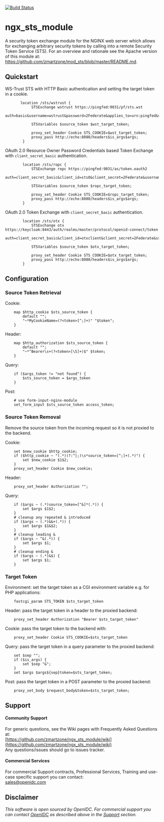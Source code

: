[![Build Status](https://github.com/zmartzone/ngx_sts_module/actions/workflows/build.yml/badge.svg)](https://github.com/zmartzone/ngx_sts_module/actions/workflows/build.yml)

# ngx_sts_module

A security token exchange module for the NGINX web server which allows for exchanging arbitrary security
tokens by calling into a remote Security Token Service (STS).
For an overview and rationale see the Apache version of this module at:
https://github.com/zmartzone/mod_sts/blob/master/README.md.

## Quickstart

WS-Trust STS with HTTP Basic authentication and setting the target token in a cookie.

```nginx
       location /sts/wstrust {
        	STSExchange wstrust https://pingfed:9031/pf/sts.wst
				auth=basic&username=wstrust&password=2Federate&applies_to=urn:pingfed&value_type=urn:pingidentity.com:oauth2:grant_type:validate_bearer&token_type=urn:bogus:token&ssl_verify=false;

            STSVariables $source_token $wst_target_token;
            
            proxy_set_header Cookie STS_COOKIE=$wst_target_token;
            proxy_pass http://echo:8080/headers$is_args$args;
        }
```

OAuth 2.0 Resource Owner Password Credentials based Token Exchange with `client_secret_basic` authentication.

```nginx
        location /sts/ropc {
			STSExchange ropc https://pingfed:9031/as/token.oauth2
				auth=client_secret_basic&client_id=sts0&client_secret=2Federate&username=dummy&ssl_verify=false;
            
            STSVariables $source_token $ropc_target_token;
            
            proxy_set_header Cookie STS_COOKIE=$ropc_target_token;
            proxy_pass http://echo:8080/headers$is_args$args;            
        }
```

OAuth 2.0 Token Exchange with `client_secret_basic` authentication.

```nginx
        location /sts/otx {
			STSExchange otx https://keycloak:8443/auth/realms/master/protocol/openid-connect/token
				auth=client_secret_basic&client_id=otxclient&client_secret=2Federate&ssl_verify=false;

            STSVariables $source_token $otx_target_token;
            
            proxy_set_header Cookie STS_COOKIE=$otx_target_token;
            proxy_pass http://echo:8080/headers$is_args$args;            
        }        
```

## Configuration 

### Source Token Retrieval

Cookie:
```nginx
	map $http_cookie $sts_source_token {
		default "";
		"~*MyCookieName=(?<token>[^;]+)" "$token";
	}
```

Header:
```nginx
	map $http_authorization $sts_source_token {
		default "";
		"~*^Bearer\s+(?<token>[\S]+)$" $token;
	}
```

Query:
```nginx
	if ($args_token != "not found") {
		$sts_source_token = $args_token
	}
```

Post:
```nginx
	# use form-input-nginx-module
	set_form_input $sts_source_token access_token;
```
	
### Source Token Removal

Remove the source token from the incoming request so it is not proxied to the backend.

Cookie:
```nginx
	set $new_cookie $http_cookie;
	if ($http_cookie ~ "(.*)(?:^|;)\s*source_token=[^;]+(.*)") {
		set $new_cookie $1$2;
	}
	proxy_set_header Cookie $new_cookie;
```

Header:
```nginx
	proxy_set_header Authorization "";
```

Query:
```nginx
	if ($args ~ (.*)source_token=[^&]*(.*)) {
		set $args $1$2;
	}
	# cleanup any repeated & introduced 
	if ($args ~ (.*)&&+(.*)) {
		set $args $1&$2;
	}
	# cleanup leading &
	if ($args ~ ^&(.*)) {
		set $args $1;
	}
	# cleanup ending &
	if ($args ~ (.*)&$) {
		set $args $1;
	}
```

### Target Token

Environment: set the target token as a CGI environment variable e.g. for PHP applications:
```nginx
	fastcgi_param STS_TOKEN $sts_target_token
```

Header: pass the target token in a header to the proxied backend:
```nginx
	proxy_set_header Authorization "Bearer $sts_target_token"
```

Cookie: pass the target token to the backend with:
```nginx
	proxy_set_header Cookie STS_COOKIE=$sts_target_token
```

Query: pass the target token in a query parameter to the proxied backend:
```nginx
	set $sep "";
	if ($is_args) {
		set $sep "&";
	}
	set $args $args${sep}token=$sts_target_token;
```

Post: pass the target token in a POST parameter to the proxied backend:
```nginx
	proxy_set_body $request_body&token=$sts_target_token;
```

## Support

#### Community Support
For generic questions, see the Wiki pages with Frequently Asked Questions at:  
  [https://github.com/zmartzone/ngx_sts_module/wiki](https://github.com/zmartzone/ngx_sts_module/wiki)  
Any questions/issues should go to issues tracker.

#### Commercial Services
For commercial Support contracts, Professional Services, Training and use-case specific support you
can contact:  
  [sales@openidc.com](mailto:sales@openidc.com)  


Disclaimer
----------
*This software is open sourced by OpenIDC. For commercial support
you can contact [OpenIDC](https://www.openidc.com) as described above in the [Support](#support)
section.*

